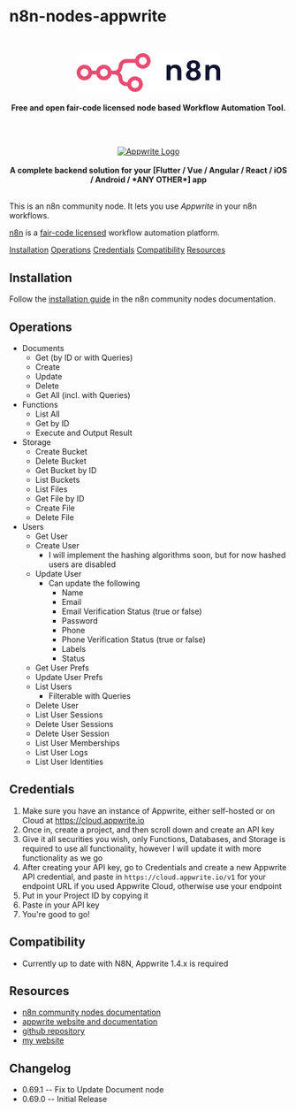 # n8n-nodes-appwrite

<br />
<p align="center">
    <a href="https://appwrite.io" target="_blank"><img width="260" height="" src="https://raw.githubusercontent.com/n8n-io/n8n/master/assets/n8n-logo.png" alt="Appwrite Logo"></a>
    <br />
    <br />
    <b>Free and open fair-code licensed node based Workflow Automation Tool.</b>
    <br />
    <br />
</p>

<br />
<p align="center">
    <a href="https://appwrite.io" target="_blank"><img width="260" height="" src="https://appwrite.io/images/appwrite.svg" alt="Appwrite Logo"></a>
    <br />
    <br />
    <b>A complete backend solution for your [Flutter / Vue / Angular / React / iOS / Android / *ANY OTHER*] app</b>
    <br />
    <br />
</p>

This is an n8n community node. It lets you use _Appwrite_ in your n8n workflows.

[n8n](https://n8n.io/) is a [fair-code licensed](https://docs.n8n.io/reference/license/) workflow automation platform.

[Installation](#installation)
[Operations](#operations)
[Credentials](#credentials)  <!-- delete if no auth needed -->
[Compatibility](#compatibility)
[Resources](#resources)

## Installation

Follow the [installation guide](https://docs.n8n.io/integrations/community-nodes/installation/) in the n8n community nodes documentation.

## Operations

- Documents
  - Get (by ID or with Queries)
  - Create
  - Update
  - Delete
  - Get All (incl. with Queries)
- Functions
  - List All
  - Get by ID
  - Execute and Output Result
- Storage
  - Create Bucket
  - Delete Bucket
  - Get Bucket by ID
  - List Buckets
  - List Files
  - Get File by ID
  - Create File
  - Delete File
- Users
  - Get User
  - Create User
    - I will implement the hashing algorithms soon, but for now hashed users are disabled
  - Update User
    - Can update the following
      - Name
      - Email
      - Email Verification Status (true or false)
      - Password
      - Phone
      - Phone Verification Status (true or false)
      - Labels
      - Status
  - Get User Prefs
  - Update User Prefs
  - List Users
    - Filterable with Queries
  - Delete User
  - List User Sessions
  - Delete User Sessions
  - Delete User Session
  - List User Memberships
  - List User Logs
  - List User Identities

## Credentials

1. Make sure you have an instance of Appwrite, either self-hosted or on Cloud at https://cloud.appwrite.io
2. Once in, create a project, and then scroll down and create an API key
3. Give it all securities you wish, only Functions, Databases, and Storage is required to use all functionality, however I will update it with more functionality as we go
4. After creating your API key, go to Credentials and create a new Appwrite API credential, and paste in
`https://cloud.appwrite.io/v1` for your endpoint URL if you used Appwrite Cloud, otherwise use your endpoint
5. Put in your Project ID by copying it
6. Paste in your API key
7. You're good to go!

## Compatibility

- Currently up to date with N8N, Appwrite 1.4.x is required

## Resources

* [n8n community nodes documentation](https://docs.n8n.io/integrations/community-nodes/)
* [appwrite website and documentation](https://appwrite.io)
* [github repository](https://github.com/zachhandley/n8n-nodes-appwrite)
* [my website](https://zachhandley.com)

## Changelog
- 0.69.1 -- Fix to Update Document node
- 0.69.0 -- Initial Release
